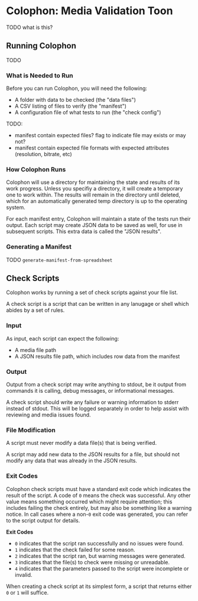 # Colophon: Media Validation Toon

TODO what is this?


## Running Colophon
TODO

### What is Needed to Run
Before you can run Colophon, you will need the following:

* A folder with data to be checked (the "data files")
* A CSV listing of files to verify (the "manifest")
* A configuration file of what tests to run (the "check config")

TODO:
* manifest contain expected files? flag to indicate file may exists or may not?
* manifest contain expected file formats with expected attributes (resolution, bitrate, etc)

### How Colophon Runs
Colophon will use a directory for maintaining the state and results
of its work progress. Unless you specifiy a directory, it will create
a temporary one to work within. The results will remain in the directory
until deleted, which for an automatically generated temp directory is up
to the operating system.

For each manifest entry, Colophon will maintain a state of the tests run
their output. Each script may create JSON data to be saved as well, for use
in subsequent scripts. This extra data is called the "JSON results".

### Generating a Manifest
TODO `generate-manifest-from-spreadsheet`  

## Check Scripts
Colophon works by running a set of check scripts against your file list.

A check script is a script that can be written in any lanugage or shell which
abides by a set of rules.

### Input
As input, each script can expect the following:
* A media file path
* A JSON results file path, which includes row data from the manifest

### Output
Output from a check script may write anything to stdout, be it output from commands
it is calling, debug messages, or informational messages.

A check script should write any failure or warning information to stderr instead
of stdout. This will be logged separately in order to help assist with reviewing
and media issues found.

### File Modification
A script must never modify a data file(s) that is being verified.

A script may add new data to the JSON results for a file, but should not
modify any data that was already in the JSON results.

### Exit Codes
Colophon check scripts must have a standard exit code which indicates the result
of the script. A code of `0` means the check was successful. Any other value means
something occurred which might require attention; this includes failing the
check entirely, but may also be something like a warning notice. In call cases
where a non-`0` exit code was generated, you can refer to the script output
for details.

**Exit Codes**
* `0` indicates that the script ran successfully and no issues were found.
* `1` indicates that the check failed for some reason.
* `2` indicates that the script ran, but warning messages were generated.
* `3` indicates that the file(s) to check were missing or unreadable.
* `4` indicates that the parameters passed to the script were incomplete or invalid.

When creating a check script at its simplest form, a script that returns
either `0` or `1` will suffice.

